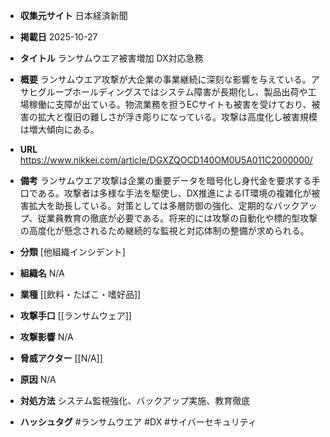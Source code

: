 - **収集元サイト**
日本経済新聞

- **掲載日**
2025-10-27

- **タイトル**
ランサムウエア被害増加 DX対応急務

- **概要**
ランサムウエア攻撃が大企業の事業継続に深刻な影響を与えている。アサヒグループホールディングスではシステム障害が長期化し、製品出荷や工場稼働に支障が出ている。物流業務を担うECサイトも被害を受けており、被害の拡大と復旧の難しさが浮き彫りになっている。攻撃は高度化し被害規模は増大傾向にある。

- **URL**
https://www.nikkei.com/article/DGXZQOCD140OM0U5A011C2000000/

- **備考**
ランサムウエア攻撃は企業の重要データを暗号化し身代金を要求する手口である。攻撃者は多様な手法を駆使し、DX推進によるIT環境の複雑化が被害拡大を助長している。対策としては多層防御の強化、定期的なバックアップ、従業員教育の徹底が必要である。将来的には攻撃の自動化や標的型攻撃の高度化が懸念されるため継続的な監視と対応体制の整備が求められる。

- **分類**
[他組織インシデント]

- **組織名**
N/A

- **業種**
[[飲料・たばこ・嗜好品]]

- **攻撃手口**
[[ランサムウェア]]

- **攻撃影響**
N/A

- **脅威アクター**
[[N/A]]

- **原因**
N/A

- **対処方法**
システム監視強化、バックアップ実施、教育徹底

- **ハッシュタグ**
#ランサムウエア #DX #サイバーセキュリティ
